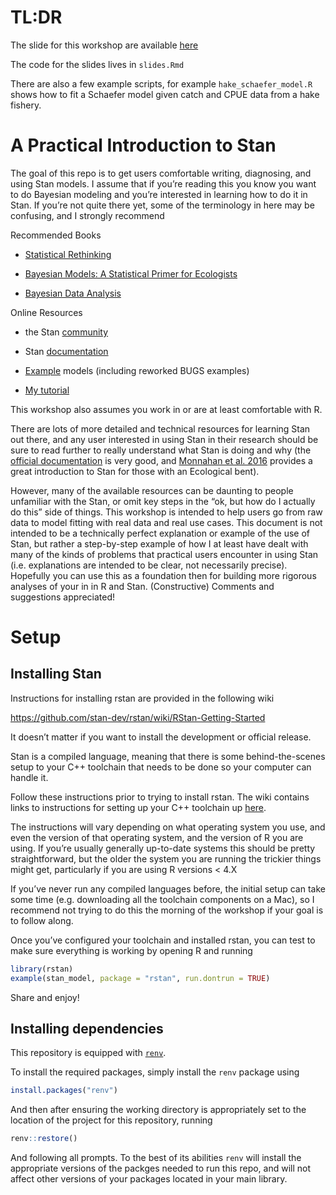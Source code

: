 
<!-- README.md is generated from README.Rmd. Please edit that file -->

# TL:DR

The slide for this workshop are available
[here](https://danovando.github.io/learn-stan/slides#1)

The code for the slides lives in `slides.Rmd`

There are also a few example scripts, for example
`hake_schaefer_model.R` shows how to fit a Schaefer model given catch
and CPUE data from a hake fishery.

# A Practical Introduction to Stan

The goal of this repo is to get users comfortable writing, diagnosing,
and using Stan models. I assume that if you’re reading this you know you
want to do Bayesian modeling and you’re interested in learning how to do
it in Stan. If you’re not quite there yet, some of the terminology in
here may be confusing, and I strongly recommend

Recommended Books

-   [Statistical
    Rethinking](https://xcelab.net/rm/statistical-rethinking/)

-   [Bayesian Models: A Statistical Primer for
    Ecologists](https://xcelab.net/rm/statistical-rethinking/)

-   [Bayesian Data Analysis](http://www.stat.columbia.edu/~gelman/book/)

Online Resources

-   the Stan [community](https://discourse.mc-stan.org/)

-   Stan [documentation](https://mc-stan.org/rstan/)

-   [Example](https://github.com/stan-dev/example-models) models
    (including reworked BUGS examples)

-   [My
    tutorial](https://www.weirdfishes.blog/blog/fitting-bayesian-models-with-stan-and-r/)

This workshop also assumes you work in or are at least comfortable with
R.

There are lots of more detailed and technical resources for learning
Stan out there, and any user interested in using Stan in their research
should be sure to read further to really understand what Stan is doing
and why (the [official
documentation](http://mc-stan.org/users/documentation/) is very good,
and [Monnahan et
al. 2016](http://onlinelibrary.wiley.com/doi/10.1111/2041-210X.12681/abstract)
provides a great introduction to Stan for those with an Ecological
bent).

However, many of the available resources can be daunting to people
unfamiliar with the Stan, or omit key steps in the “ok, but how do I
actually do this” side of things. This workshop is intended to help
users go from raw data to model fitting with real data and real use
cases. This document is not intended to be a technically perfect
explanation or example of the use of Stan, but rather a step-by-step
example of how I at least have dealt with many of the kinds of problems
that practical users encounter in using Stan (i.e. explanations are
intended to be clear, not necessarily precise). Hopefully you can use
this as a foundation then for building more rigorous analyses of your in
in R and Stan. (Constructive) Comments and suggestions appreciated!

# Setup

## Installing Stan

Instructions for installing rstan are provided in the following wiki

<https://github.com/stan-dev/rstan/wiki/RStan-Getting-Started>

It doesn’t matter if you want to install the development or official
release.

Stan is a compiled language, meaning that there is some
behind-the-scenes setup to your C++ toolchain that needs to be done so
your computer can handle it.

Follow these instructions prior to trying to install rstan. The wiki
contains links to instructions for setting up your C++ toolchain up
[here](https://github.com/stan-dev/rstan/wiki/RStan-Getting-Started#configuring-c-toolchain).

The instructions will vary depending on what operating system you use,
and even the version of that operating system, and the version of R you
are using. If you’re usually generally up-to-date systems this should be
pretty straightforward, but the older the system you are running the
trickier things might get, particularly if you are using R versions \<
4.X

If you’ve never run any compiled languages before, the initial setup can
take some time (e.g. downloading all the toolchain components on a Mac),
so I recommend not trying to do this the morning of the workshop if your
goal is to follow along.

Once you’ve configured your toolchain and installed rstan, you can test
to make sure everything is working by opening R and running

``` r
library(rstan)
example(stan_model, package = "rstan", run.dontrun = TRUE)
```

Share and enjoy!

## Installing dependencies

This repository is equipped with
[`renv`](https://rstudio.github.io/renv/).

To install the required packages, simply install the `renv` package
using

``` r
install.packages("renv")
```

And then after ensuring the working directory is appropriately set to
the location of the project for this repository, running

``` r
renv::restore()
```

And following all prompts. To the best of its abilities `renv` will
install the appropriate versions of the packges needed to run this repo,
and will not affect other versions of your packages located in your main
library.
